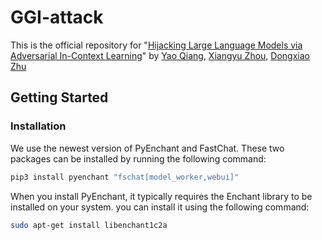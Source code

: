 # GGI-attack
This is the official repository for "[Hijacking Large Language Models via Adversarial In-Context Learning](https://arxiv.org/abs/2311.09948)" by [Yao Qiang](https://qiangyao1988.github.io/), [Xiangyu Zhou](www.linkedin.com/in/xiangyu-zhou-71086321a), [Dongxiao Zhu](https://dongxiaozhu.github.io/)

## Getting Started
### Installation
We use the newest version of PyEnchant and FastChat. These two packages can be installed by running the following command:
```bash
pip3 install pyenchant "fschat[model_worker,webui]"
```

When you install PyEnchant, it typically requires the Enchant library to be installed on your system. you can install it using the following command:
```bash
sudo apt-get install libenchant1c2a
```
